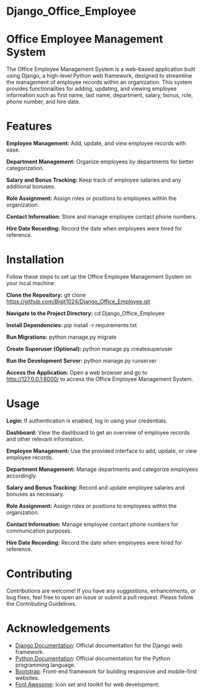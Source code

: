 # Django_Office_Employee

# Office Employee Management System

The Office Employee Management System is a web-based application built using Django, a high-level Python web framework, designed to streamline the management of employee records within an organization. This system provides functionalities for adding, updating, and viewing employee information such as first name, last name, department, salary, bonus, role, phone number, and hire date.

# Features
**Employee Management:** Add, update, and view employee records with ease.

**Department Management:** Organize employees by departments for better categorization.

**Salary and Bonus Tracking:** Keep track of employee salaries and any additional bonuses.

**Role Assignment:** Assign roles or positions to employees within the organization.

**Contact Information:** Store and manage employee contact phone numbers.

**Hire Date Recording:** Record the date when employees were hired for reference.
# Installation
Follow these steps to set up the Office Employee Management System on your local machine:

**Clone the Repository:**
    git clone https://github.com/Bigit1024/Django_Office_Employee.git
    
**Navigate to the Project Directory:**
    cd Django_Office_Employee
    
**Install Dependencies:**
    pip install -r requirements.txt
    
**Run Migrations:**
    python manage.py migrate
    
**Create Superuser (Optional):**
    python manage.py createsuperuser
    
**Run the Development Server:**
    python manage.py runserver
    
**Access the Application:**
    Open a web browser and go to http://127.0.0.1:8000/ to access the Office Employee Management System.

# Usage
  **Login:** If authentication is enabled, log in using your credentials.
  
  **Dashboard:** View the dashboard to get an overview of employee records and other relevant information.
  
  **Employee Management:** Use the provided interface to add, update, or view employee records.
  
  **Department Management:** Manage departments and categorize employees accordingly.
  
  **Salary and Bonus Tracking:** Record and update employee salaries and bonuses as necessary.
  
  **Role Assignment:** Assign roles or positions to employees within the organization.
  
  **Contact Information:** Manage employee contact phone numbers for communication purposes.
  
  **Hire Date Recording:** Record the date when employees were hired for reference.
# Contributing
  Contributions are welcome! If you have any suggestions, enhancements, or bug fixes, feel free to open an issue or submit a pull request. Please follow the Contributing Guidelines.
# Acknowledgements

- [Django Documentation](https://docs.djangoproject.com/en/stable/): Official documentation for the Django web framework.
- [Python Documentation](https://docs.python.org/3/): Official documentation for the Python programming language.
- [Bootstrap](https://getbootstrap.com/): Front-end framework for building responsive and mobile-first websites.
- [Font Awesome](https://fontawesome.com/): Icon set and toolkit for web development.
